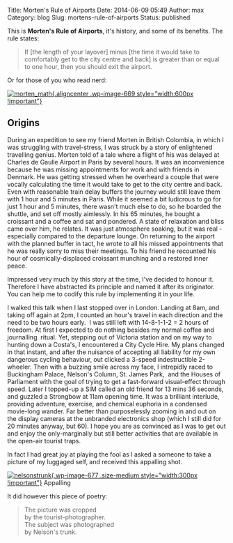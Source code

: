 Title: Morten's Rule of Airports
Date: 2014-06-09 05:49
Author: max
Category: blog
Slug: mortens-rule-of-airports
Status: published

This is **Morten's Rule of Airports**, it's history, and some of its benefits. The rule states:

> If \[the length of your layover\] minus \[the time it would take to comfortably get to the city centre and back\] is greater than or equal to one hour, then you should exit the airport.

Or for those of you who read nerd:

[![morten_math]({static}/images/uploads/2014/06/morten_math.png){.aligncenter .wp-image-669 style="width:600px !important"}]({static}/images/uploads/2014/06/morten_math.png)

Origins
-------

During an expedition to see my friend Morten in British Colombia, in which I was struggling with travel-stress, I was struck by a story of enlightened travelling genius. Morten told of a tale where a flight of his was delayed at Charles de Gaulle Airport in Paris by several hours. It was an inconvenience because he was missing appointments for work and with friends in Denmark. He was getting stressed when he overheard a couple that were vocally calculating the time it would take to get to the city centre and back. Even with reasonable train delay buffers the journey would still leave them with 1 hour and 5 minutes in Paris. While it seemed a bit ludicrous to go for just 1 hour and 5 minutes, there wasn't much else to do, so he boarded the shuttle, and set off mostly aimlessly. In his 65 minutes, he bought a croissant and a coffee and sat and pondered. A state of relaxation and bliss came over him, he relates. It was just atmosphere soaking, but it was real - especially compared to the departure lounge. On returning to the airport with the planned buffer in tact, he wrote to all his missed appointments that he was really sorry to miss their meetings. To his friend he recounted his hour of cosmically-displaced croissant munching and a restored inner peace.

Impressed very much by this story at the time, I've decided to honour it. Therefore I have abstracted its principle and named it after its originator. You can help me to codify this rule by implementing it in your life.

I walked this talk when I last stopped over in London. Landing at 8am, and taking off again at 2pm, I counted an hour's travel in each direction and the need to be two hours early.  I was still left with 14-8-1-1-2 = 2 hours of freedom. At first I expected to do nothing besides my normal coffee and journalling  ritual. Yet, stepping out of Victoria station and on my way to hunting down a Costa's, I encountered a City Cycle Hire. My plans changed in that instant, and after the nuisance of accepting all liability for my own dangerous cycling behaviour, out clicked a 3-speed indestructible 2-wheeler. Then with a buzzing smile across my face, I intrepidly raced to Buckingham Palace, Nelson's Column, St. James Park,  and the Houses of Parliament with the goal of trying to get a fast-forward visual-effect through speed. Later I topped-up a SIM called an old friend for 13 mins 36 seconds,  and guzzled a Strongbow at 11am opening time. It was a brilliant interlude, providing adventure, exercise, and chemical euphoria in a condensed movie-long wander. Far better than purposelessly zooming in and out on the display cameras at the unbranded electronics shop (which I still did for 20 minutes anyway, but 60). I hope you are as convinced as I was to get out and enjoy the only-marginally but still better activities that are available in the open-air tourist traps.

In fact I had great joy at playing the fool as I asked a someone to take a picture of my luggaged self, and received this appalling shot.

[![nelsonstrunk]({static}/images/uploads/2014/06/nelsonstrunk.jpg){.wp-image-677 .size-medium style="width:300px !important"}]({static}/images/uploads/2014/06/nelsonstrunk.jpg) Appalling

It did however this piece of poetry:

> The picture was cropped  
> by the tourist-photographer.  
> The subject was photographed  
> by Nelson's trunk.
